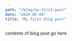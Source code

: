```yaml
---
path: "/blog/my-first-post"
date: "2019-05-04"
title: "My first blog post"
---
```

contents of blog post go here